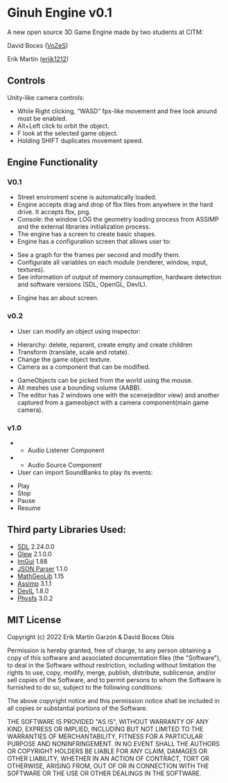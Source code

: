 # Ginuh Engine v0.1
A new open source 3D Game Engine made by two students at CITM: 

David Boces ([VoZeS](https://github.com/VoZeS))

Erik Martin ([eriik1212](https://github.com/eriik1212))

## Controls
Unity-like camera controls:
* While Right clicking, “WASD” fps-like movement and free look around must be enabled.
* Alt+Left click to orbit the object.
* F look at the selected game object.
* Holding SHIFT duplicates movement speed.

## Engine Functionality
### V0.1
* Street enviroment scene is automatically loaded.
* Engine accepts drag and drop of fbx files from anywhere in the hard drive. It accepts fbx, png.
* Console: the window LOG the geometry loading process from ASSIMP and the
external libraries initialization process.
* The engine has a screen to create basic shapes.
* Engine has a configuration screen that allows user to:
- See a graph for the frames per second and modify them.
- Configurate all variables on each module (renderer, window, input, textures).
- See information of output of memory consumption, hardware detection and software
versions (SDL, OpenGL, DevIL).
* Engine has an about screen.

### v0.2
* User can modify an object using inspector:
- Hierarchy: delete, reparent, create empty and create children
- Transform (translate, scale and rotate).
- Change the game object texture.
- Camera as a component that can be modified.
* GameObjects can be picked from the world using the mouse.
* All meshes use a bounding volume (AABB).
* The editor has 2 windows one with the scene(editor view) and another captured from a
gameobject with a camera component(main game camera).

### v1.0
* + Audio Listener Component
* + Audio Source Component
* User can import SoundBanks to play its events:
- Play
- Stop
- Pause
- Resume

## Third party Libraries Used:
* [SDL](https://github.com/libsdl-org/SDLS) 2.24.0.0
* [Glew](https://github.com/nigels-com/glew) 2.1.0.0
* [ImGui](https://github.com/ocornut/imgui) 1.88
* [JSON Parser](https://github.com/json-parser/json-parser) 1.1.0
* [MathGeoLib](https://github.com/juj/MathGeoLib) 1.15
* [Assimp](https://github.com/assimp/assimp) 3.1.1
* [DevIL](https://github.com/DentonW/DevIL) 1.8.0
* [Physfs](https://github.com/devkitPro/physfs) 3.0.2

## MIT License

Copyright (c) 2022 Erik Martín Garzón & David Boces Obis

Permission is hereby granted, free of charge, to any person obtaining a copy
of this software and associated documentation files (the "Software"), to deal
in the Software without restriction, including without limitation the rights
to use, copy, modify, merge, publish, distribute, sublicense, and/or sell
copies of the Software, and to permit persons to whom the Software is
furnished to do so, subject to the following conditions:

The above copyright notice and this permission notice shall be included in all
copies or substantial portions of the Software.

THE SOFTWARE IS PROVIDED "AS IS", WITHOUT WARRANTY OF ANY KIND, EXPRESS OR
IMPLIED, INCLUDING BUT NOT LIMITED TO THE WARRANTIES OF MERCHANTABILITY,
FITNESS FOR A PARTICULAR PURPOSE AND NONINFRINGEMENT. IN NO EVENT SHALL THE
AUTHORS OR COPYRIGHT HOLDERS BE LIABLE FOR ANY CLAIM, DAMAGES OR OTHER
LIABILITY, WHETHER IN AN ACTION OF CONTRACT, TORT OR OTHERWISE, ARISING FROM,
OUT OF OR IN CONNECTION WITH THE SOFTWARE OR THE USE OR OTHER DEALINGS IN THE
SOFTWARE.
